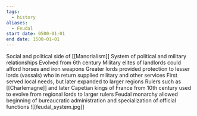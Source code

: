 ```yaml
---
tags:
  - history
aliases:
  - Feudal
start date: 0500-01-01
end date: 1500-01-01
---
```

Social and political side of [[Manorialism]]
System of political and military relationships
Evolved from 6th century
Military elites of landlords could afford horses and iron weapons
Greater lords provided protection to lesser lords (vassals) who in return supplied military and other services
First served local needs, but later expanded to larger regions
Rulers such as [[Charlemagne]] and later Capetian kings of France from 10th century used to evolve from regional lords to larger rulers
Feudal monarchy allowed beginning of bureaucratic administration and specialization of official functions
![[feudal_system.jpg]]